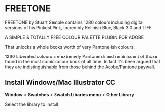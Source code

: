 # FREETONE 

FREETONE by Stuart Semple contains 1280 colours including digital versions of his Pinkest Pink, Incredibly Kelinish Blue, Black 3.0 and TIFF.

A SIMPLE & TOTALLY FREE COLOUR PALETTE PLUGIN FOR ADOBE

That unlocks a whole books worth of very Pantone-ish colours.

1280 Liberated colours are extremely Pantoneish and reminiscent of those found in the most iconic colour book of all time. In fact it's been argued that they are indistinguishable from those behind the Adobe/Pantone paywall.

## Install Windows/Mac Illustrator CC

**Window** > **Swatches** > **Swatch Libaries menu** > **Other Library**

Select the library to install